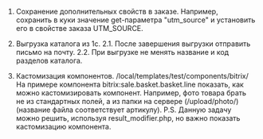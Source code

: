 
1. Сохранение дополнительных свойств в заказе. 
Например,  сохранить в куки значение get-параметра "utm_source" и установить его в свойстве заказа UTM_SOURCE.

2. Выгрузка каталога из 1с.
2.1. После завершения выгрузки отправить письмо на почту.
2.2. При выгрузке не менять название и код разделов каталога.

3. Кастомизация компонентов.
/local/templates/test/components/bitrix/
На примере компонента bitrix:sale.basket.basket.line показать, как можно кастомизировать компонент. Например, фото товара брать не из стандартных полей, а из папки на сервере (/upload/photo/) (название файла соответствует артикулу). P.S. Данную задачу можно решить, используя result_modifier.php, но важно показать кастомизацию компонента.

